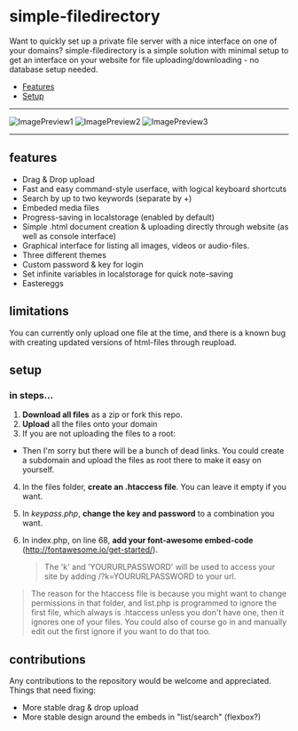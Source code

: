 # simple-filedirectory
Want to quickly set up a private file server with a nice interface on one of your domains? simple-filedirectory is a simple solution with minimal setup to get an interface on your website for file uploading/downloading - no database setup needed.

* [Features](#features)
* [Setup](#setup)

***
![ImagePreview1](http://i.imgur.com/CE62ujm.jpg "Image preview 1")
![ImagePreview2](http://i.imgur.com/tpcMTUS.jpg "Image preview 2")
![ImagePreview3](http://i.imgur.com/TYd7n9D.jpg "Image preview 3")
***
## features

* Drag & Drop upload
* Fast and easy command-style userface, with logical keyboard shortcuts
* Search by up to two keywords (separate by +)
* Embeded media files
* Progress-saving in localstorage (enabled by default)
* Simple .html document creation & uploading directly through website (as well as console interface)
* Graphical interface for listing all images, videos or audio-files.
* Three different themes
* Custom password & key for login
* Set infinite variables in localstorage for quick note-saving
* Eastereggs

## limitations
You can currently only upload one file at the time, and there is a known bug with creating updated versions of html-files through reupload.

## setup
### in steps...
1. **Download all files** as a zip or fork this repo.
2. **Upload** all the files onto your domain
3. If you are not uploading the files to a root:
  * Then I'm sorry but there will be a bunch of dead links. You could create a subdomain and upload the files as root there to make it easy on yourself. 
4. In the files folder, **create an .htaccess file**. You can leave it empty if you want.
5. In *keypass.php*, **change the key and password** to a combination you want.
6. In index.php, on line 68, **add your font-awesome embed-code** (http://fontawesome.io/get-started/).

    > The 'k' and 'YOURURLPASSWORD' will be used to access your site by adding /?k=YOURURLPASSWORD to your url.

> The reason for the htaccess file is because you might want to change permissions in that folder, and list.php is programmed to ignore the first file, which always is .htaccess unless you don't have one, then it ignores one of your files. You could also of course go in and manually edit out the first ignore if you want to do that too.

## contributions 
Any contributions to the repository would be welcome and appreciated. Things that need fixing:
* More stable drag & drop upload
* More stable design around the embeds in "list/search" (flexbox?)
